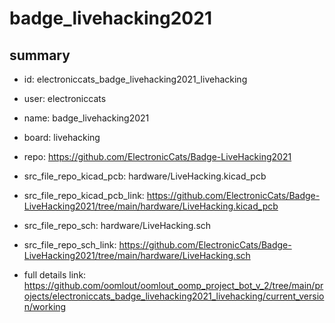 # badge_livehacking2021
 
## summary 
* id: electroniccats_badge_livehacking2021_livehacking
* user: electroniccats
* name: badge_livehacking2021
* board: livehacking
* repo: https://github.com/ElectronicCats/Badge-LiveHacking2021
* src_file_repo_kicad_pcb: hardware/LiveHacking.kicad_pcb
* src_file_repo_kicad_pcb_link: https://github.com/ElectronicCats/Badge-LiveHacking2021/tree/main/hardware/LiveHacking.kicad_pcb


* src_file_repo_sch: hardware/LiveHacking.sch
* src_file_repo_sch_link: https://github.com/ElectronicCats/Badge-LiveHacking2021/tree/main/hardware/LiveHacking.sch
* full details link: https://github.com/oomlout/oomlout_oomp_project_bot_v_2/tree/main/projects/electroniccats_badge_livehacking2021_livehacking/current_version/working  






